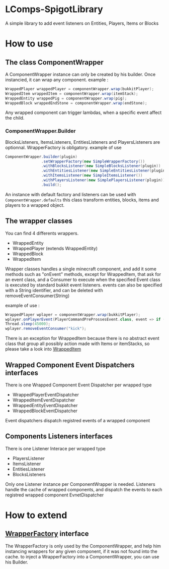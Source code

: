 # LComps-SpigotLibrary
A simple library to add event listeners on Entities, Players, Items or Blocks

# How to use
## The class ComponentWrapper
A ComponentWrapper instance can only be created by his builder.
Once instancied, it can wrap any component.
example : 
```java
WrappedPlayer wrappedPlayer = componentWrapper.wrap(bukkitPlayer);
WrappedItem wrappedItem = componentWrapper.wrap(itemStack);
WrappedEntity wrappedPig = componentWrapper.wrap(pig);
WrappedBlock wrappedEndStone = componentWrapper.wrap(endStone);
```

Any wrapped component can trigger lambdas, when a specific event affect the child.

### ComponentWrapper.Builder
BlocksListeners, ItemsListeners, EntitiesListeners and PlayersListeners are optionnal.
WrapperFactory is obligatory.
example of use 

```java
ComponentWrapper.builder(plugin)
                .setWrapperFactory(new SimpleWrapperFactory())
                .withBlocksListener(new SimpleBlocksListener(plugin))
                .withEntitiesListener(new SimpleEntitiesListener(plugin))
                .withItemsListener(new SimpleItemsListener())
                .withPlayersListener(new SimplePlayersListener(plugin))
                .build();
```

An instance with default factory and listeners can be used with `ComponentWrapper.defaults`
this class transform entities, blocks, items and players to a wrapped object.

## The wrapper classes
You can find 4 differents wrappers. 
   * WrappedEntity
   * WrappedPlayer (extends WrappedEntity)
   * WrappedBlock
   * WrappedItem

Wrapper classes handles a single minecraft component, and add it some methods such as "onEvent" methods, except for WrappedItem, that ask for an event class, and a Consumer<T extends Event> to execute when the specified Event class is executed by standard bukkit event listeners.
events can also be specified with a String identifier, and can be deleted with removeEventConsumer(String)

example of use : 

```scala
WrappedPlayer wplayer = componentWrapper.wrap(bukkitPlayer);
wplayer.onPlayerEvent(PlayerCommandPreProssesEvent.class, event => if (event.getCommand().contains("kick") event.setCancelled(), "kick");
Thread.sleep(45000);
wplayer.removeEventConsumer("kick");
```

There is an exception for WrappedItem because there is no abstract event class that group all possibly action made with Items or itemStacks, so please take a look into [WrappedItem](https://github.com/Override-6/LComps-SpigotLibrary/blob/master/src/fr/override/mc/lcomp/wrappers/WrappedItem.java)

## Wrapped Component Event Dispatchers interfaces
There is one Wrapped Component Event Dispatcher per wrapped type 
   * WrappedPlayerEventDispatcher
   * WrappedItemEventDispatcher
   * WrappedEntityEventDispatcher
   * WrappedBlockEventDispatcher
   
   Event dispatchers dispatch registred events of a wrapped component

## Components Listeners interfaces
There is one Listener Interace per wrapped type 
   * PlayersListener
   * ItemsListener
   * EntitiesListener
   * BlocksListeners
   
Only one Listener instance per ComponentWrapper is needed.
Listeners handle the cache of wrapped components, and dispatch the events to each registred wrapped component EvnetDispatcher

# How to extend
## [WrapperFactory](https://github.com/Override-6/LComps-SpigotLibrary/blob/master/src/fr/override/mc/lcomp/WrapperFactory.java) interface
The WrapperFactory is only used by the ComponentWrapper, and help him instancing wrappers for any given component, if it was not found into the cache.
to inject a WrapperFactory into a ComponentWrapper, you can use his Builder.
